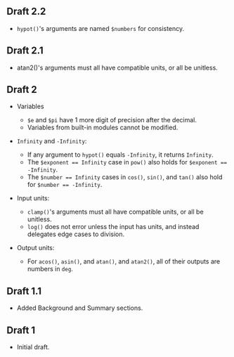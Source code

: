 ## Draft 2.2

* `hypot()`'s arguments are named `$numbers` for consistency.

## Draft 2.1

* atan2()'s arguments must all have compatible units, or all be unitless.

## Draft 2

* Variables
  * `$e` and `$pi` have 1 more digit of precision after the decimal.
  * Variables from built-in modules cannot be modified.

* `Infinity` and `-Infinity`:
  * If any argument to `hypot()` equals `-Infinity`, it returns `Infinity`.
  * The `$exponent == Infinity` case in `pow()` also holds for
    `$exponent == -Infinity`.
  * The `$number == Infinity` cases in `cos()`, `sin()`, and `tan()` also hold
    for `$number == -Infinity`.

* Input units:
  * `clamp()`'s arguments must all have compatible units, or all be unitless.
  * `log()` does not error unless the input has units, and instead delegates
    edge cases to division.

* Output units:
  * For `acos()`, `asin()`, and `atan()`, and `atan2()`, all of their outputs
    are numbers in `deg`.

## Draft 1.1

* Added Background and Summary sections.

## Draft 1

* Initial draft.
